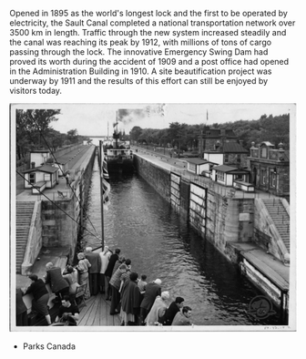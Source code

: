 Opened in 1895 as the world's longest lock and the first to be operated by electricity, the Sault Canal completed a national transportation network over 3500 km in length. Traffic through the new system increased steadily and the canal was reaching its peak by 1912, with millions of tons of cargo passing through the lock. The innovative Emergency Swing Dam had proved its worth during the accident of 1909 and a post office had opened in the Administration Building in 1910. A site beautification project was underway by 1911 and the results of this effort can still be enjoyed by visitors today.

![Image](2012-02-01-parks-canada-sault-ste-marie-canal-national-historic-site.JPG)

- Parks Canada
